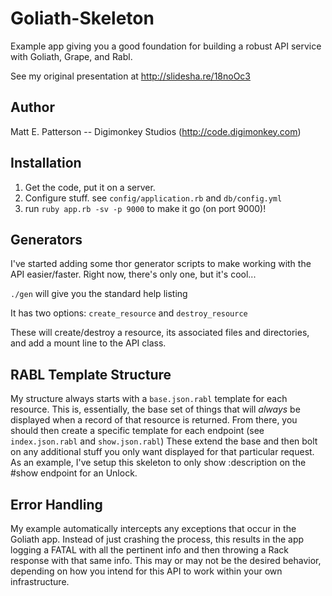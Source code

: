 # Goliath-Skeleton

Example app giving you a good foundation for building a robust API
service with Goliath, Grape, and Rabl.

See my original presentation at http://slidesha.re/18noOc3

## Author

Matt E. Patterson -- Digimonkey Studios (http://code.digimonkey.com)

## Installation

1. Get the code, put it on a server.
2. Configure stuff. see `config/application.rb` and `db/config.yml`
3. run `ruby app.rb -sv -p 9000` to make it go (on port 9000)!

## Generators

I've started adding some thor generator scripts to make working with the API easier/faster. Right now, there's only one, but it's cool...

`./gen` will give you the standard help listing

It has two options: `create_resource` and `destroy_resource`

These will create/destroy a resource, its associated files and directories, and add a mount line to the API class.

## RABL Template Structure

My structure always starts with a `base.json.rabl` template for each resource. This is, essentially, the base set of things that will _always_ be displayed when a record of that resource is returned. From there, you should then create a specific template for each endpoint (see `index.json.rabl` and `show.json.rabl`) These extend the base and then bolt on any additional stuff you only want displayed for that particular request. As an example, I've setup this skeleton to only show :description on the #show endpoint for an Unlock.

## Error Handling

My example automatically intercepts any exceptions that occur in the Goliath app. Instead of just crashing the process, this results in the app logging a FATAL with all the pertinent info and then throwing a Rack response with that same info. This may or may not be the desired behavior, depending on how you intend for this API to work within your own infrastructure.
